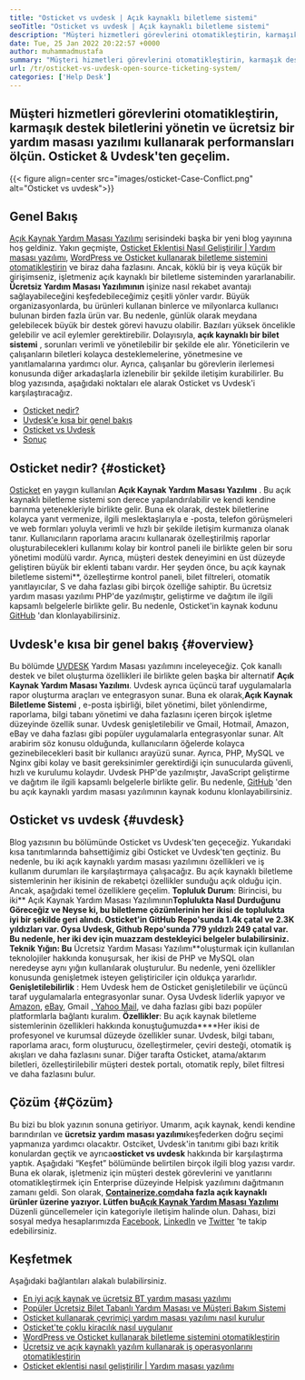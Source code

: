 ```yaml
---
title: "Osticket vs uvdesk | Açık kaynaklı biletleme sistemi" 
seoTitle: "Osticket vs uvdesk | Açık kaynaklı biletleme sistemi" 
description: "Müşteri hizmetleri görevlerini otomatikleştirin, karmaşık destek biletlerini yönetin ve ücretsiz yardım masası yazılımını kullanarak performansları ölçün. Osticket & Uvdesk'ten geçelim." 
date: Tue, 25 Jan 2022 20:22:57 +0000
author: muhammadmustafa
summary: "Müşteri hizmetleri görevlerini otomatikleştirin, karmaşık destek biletlerini yönetin ve ücretsiz bir yardım masası yazılımı kullanarak performansları ölçün. Hadi Osticket & amp; Uvdesk." 
url: /tr/osticket-vs-uvdesk-open-source-ticketing-system/
categories: ['Help Desk']
---
```


## Müşteri hizmetleri görevlerini otomatikleştirin, karmaşık destek biletlerini yönetin ve ücretsiz bir yardım masası yazılımı kullanarak performansları ölçün. Osticket & Uvdesk'ten geçelim.

{{< figure align=center src="images/osticket-Case-Conflict.png" alt="Osticket vs uvdesk">}}


## Genel Bakış
[Açık Kaynak Yardım Masası Yazılımı][1] serisindeki başka bir yeni blog yayınına hoş geldiniz. Yakın geçmişte, [Osticket Eklentisi Nasıl Geliştirilir | Yardım masası yazılımı][2], [WordPress ve Osticket kullanarak biletleme sistemini otomatikleştirin][3] ve biraz daha fazlasını. Ancak, köklü bir iş veya küçük bir girişimseniz, işletmeniz açık kaynaklı bir biletleme sisteminden yararlanabilir. **Ücretsiz Yardım Masası Yazılımının** işinize nasıl rekabet avantajı sağlayabileceğini keşfedebileceğimiz çeşitli yönler vardır. Büyük organizasyonlarda, bu ürünleri kullanan binlerce ve milyonlarca kullanıcı bulunan birden fazla ürün var. Bu nedenle, günlük olarak meydana gelebilecek büyük bir destek görevi havuzu olabilir. Bazıları yüksek öncelikle gelebilir ve acil eylemler gerektirebilir.
Dolayısıyla, **açık kaynaklı bir bilet sistemi** , sorunları verimli ve yönetilebilir bir şekilde ele alır. Yöneticilerin ve çalışanların biletleri kolayca desteklemelerine, yönetmesine ve yanıtlamalarına yardımcı olur. Ayrıca, çalışanlar bu görevlerin ilerlemesi konusunda diğer arkadaşlarla izlenebilir bir şekilde iletişim kurabilirler. Bu blog yazısında, aşağıdaki noktaları ele alarak Osticket vs Uvdesk'i karşılaştıracağız.
  * [Osticket nedir?][4]
  * [Uvdesk'e kısa bir genel bakış][5]
  * [Osticket vs Uvdesk][6]
  * [Sonuç][7]

## Osticket nedir? {#osticket}

[Osticket][8] en yaygın kullanılan **Açık Kaynak Yardım Masası Yazılımı** . Bu açık kaynaklı biletleme sistemi son derece yapılandırılabilir ve kendi kendine barınma yetenekleriyle birlikte gelir. Buna ek olarak, destek biletlerine kolayca yanıt vermenize, ilgili meslektaşlarıyla e -posta, telefon görüşmeleri ve web formları yoluyla verimli ve hızlı bir şekilde iletişim kurmanıza olanak tanır. Kullanıcıların raporlama aracını kullanarak özelleştirilmiş raporlar oluşturabilecekleri kullanımı kolay bir kontrol paneli ile birlikte gelen bir soru yönetimi modülü vardır. Ayrıca, müşteri destek deneyimini en üst düzeyde geliştiren büyük bir eklenti tabanı vardır.
Her şeyden önce, bu açık kaynak biletleme sistemi**, özelleştirme kontrol paneli, bilet filtreleri, otomatik yanıtlayıcılar, S ve daha fazlası gibi birçok özelliğe sahiptir. Bu ücretsiz yardım masası yazılımı PHP'de yazılmıştır, geliştirme ve dağıtım ile ilgili kapsamlı belgelerle birlikte gelir. Bu nedenle, Osticket'in kaynak kodunu [GitHub][9] 'dan klonlayabilirsiniz.

## Uvdesk'e kısa bir genel bakış {#overview}

Bu bölümde [UVDESK][10] Yardım Masası yazılımını inceleyeceğiz. Çok kanallı destek ve bilet oluşturma özellikleri ile birlikte gelen başka bir alternatif **Açık Kaynak Yardım Masası Yazılımı**. Uvdesk ayrıca üçüncü taraf uygulamalarla rapor oluşturma araçları ve entegrasyon sunar. Buna ek olarak,**Açık Kaynak Biletleme Sistemi** , e-posta işbirliği, bilet yönetimi, bilet yönlendirme, raporlama, bilgi tabanı yönetimi ve daha fazlasını içeren birçok işletme düzeyinde özellik sunar. Uvdesk genişletilebilir ve Gmail, Hotmail, Amazon, eBay ve daha fazlası gibi popüler uygulamalarla entegrasyonlar sunar. Alt arabirim söz konusu olduğunda, kullanıcıların öğelerde kolayca gezinebilecekleri basit bir kullanıcı arayüzü sunar.
Ayrıca, PHP, MySQL ve Nginx gibi kolay ve basit gereksinimler gerektirdiği için sunucularda güvenli, hızlı ve kurulumu kolaydır. Uvdesk PHP'de yazılmıştır, JavaScript geliştirme ve dağıtım ile ilgili kapsamlı belgelerle birlikte gelir. Bu nedenle, [GitHub][11] 'den bu açık kaynaklı yardım masası yazılımının kaynak kodunu klonlayabilirsiniz.

## Osticket vs uvdesk {#uvdesk}

Blog yazısının bu bölümünde Osticket vs Uvdesk'ten geçeceğiz. Yukarıdaki kısa tanıtımlarında bahsettiğimiz gibi Osticket ve Uvdesk'ten geçtiniz. Bu nedenle, bu iki açık kaynaklı yardım masası yazılımını özellikleri ve iş kullanım durumları ile karşılaştırmaya çalışacağız. Bu açık kaynaklı biletleme sistemlerinin her ikisinin de rekabetçi özellikler sunduğu açık olduğu için. Ancak, aşağıdaki temel özelliklere geçelim.
**Topluluk Durum**: Birincisi, bu iki** Açık Kaynak Yardım Masası Yazılımının**Toplulukta Nasıl Durduğunu Göreceğiz ve Neyse ki, bu biletleme çözümlerinin her ikisi de toplulukta iyi bir şekilde geri alındı. Osticket'in GitHub Repo'sunda 1.4k çatal ve 2.3K yıldızları var. Oysa Uvdesk, Github Repo'sunda 779 yıldızlı 249 çatal var. Bu nedenle, her iki dev için muazzam destekleyici belgeler bulabilirsiniz.
**Teknik Yığın**: Bu** Ücretsiz Yardım Masası Yazılımı**oluşturmak için kullanılan teknolojiler hakkında konuşursak, her ikisi de PHP ve MySQL olan neredeyse aynı yığın kullanılarak oluşturulur. Bu nedenle, yeni özellikler konusunda genişletmek isteyen geliştiriciler için oldukça yararlıdır.
**Genişletilebilirlik** : Hem Uvdesk hem de Osticket genişletilebilir ve üçüncü taraf uygulamalarla entegrasyonlar sunar. Oysa Uvdesk liderlik yapıyor ve [Amazon][12], [eBay][13], Gmail [, Yahoo Mail,][14] ve daha fazlası gibi bazı popüler platformlarla bağlantı kuralım.
**Özellikler**: Bu açık kaynak biletleme sistemlerinin özellikleri hakkında konuştuğumuzda****Her ikisi de profesyonel ve kurumsal düzeyde özellikler sunar. Uvdesk, bilgi tabanı, raporlama aracı, form oluşturucu, özelleştirmeler, çeviri desteği, otomatik iş akışları ve daha fazlasını sunar. Diğer tarafta Osticket, atama/aktarım biletleri, özelleştirilebilir müşteri destek portalı, otomatik reply, bilet filtresi ve daha fazlasını bulur.

## Çözüm {#Çözüm}

Bu bizi bu blok yazının sonuna getiriyor. Umarım, açık kaynak, kendi kendine barındırılan ve **ücretsiz yardım masası yazılımı**keşfederken doğru seçimi yapmanıza yardımcı olacaktır. Ostciket, Uvdesk'in tanıtımı gibi bazı kritik konulardan geçtik ve ayrıca**osticket vs uvdesk** hakkında bir karşılaştırma yaptık. Aşağıdaki “Keşfet” bölümünde belirtilen birçok ilgili blog yazısı vardır. Buna ek olarak, işletmeniz için müşteri destek görevlerini ve yanıtlarını otomatikleştirmek için Enterprise düzeyinde Helpisk yazılımını dağıtmanın zamanı geldi.
Son olarak, **[Containerize.com][15]**daha fazla açık kaynaklı ürünler üzerine yazıyor. Lütfen bu**[][16][Açık Kaynak Yardım Masası Yazılımı][17]** Düzenli güncellemeler için kategoriyle iletişim halinde olun. Dahası, bizi sosyal medya hesaplarımızda [Facebook][18], [LinkedIn][19] ve [Twitter][20] 'te takip edebilirsiniz.

## Keşfetmek
Aşağıdaki bağlantıları alakalı bulabilirsiniz.
  * [En iyi açık kaynak ve ücretsiz BT yardım masası yazılımı][17]
  * [Popüler Ücretsiz Bilet Tabanlı Yardım Masası ve Müşteri Bakım Sistemi][21]
  * [Osticket kullanarak çevrimiçi yardım masası yazılımı nasıl kurulur][22]
  * [Osticket'te çoklu kiracılık nasıl uygulanır][23]
  * [WordPress ve Osticket kullanarak biletleme sistemini otomatikleştirin][3]
  * [Ücretsiz ve açık kaynaklı yazılım kullanarak iş operasyonlarını otomatikleştirin][24]
  * [Osticket eklentisi nasıl geliştirilir | Yardım masası yazılımı][2]



[1]: https://blog.containerize.com/category/helpdesk/
[2]: https://blog.containerize.com/helpdesk/how-to-develop-osticket-plugin-it-helpdesk-software/
[3]: https://blog.containerize.com/blogging/automate-ticketing-system-using-wordpress-and-osticket/
[4]: #osticket
[5]: #overview
[6]: #uvdesk
[7]: #Conclusion
[8]: https://products.containerize.com/helpdesk/osticket/
[9]: https://github.com/osTicket/osTicket
[10]: https://products.containerize.com/helpdesk/uvdesk/
[11]: https://github.com/uvdesk/community-skeleton
[12]: https://www.amazon.com/
[13]: https://www.ebay.com/
[14]: https://login.yahoo.com/?.src=ym&pspid=159600001&activity=mail-direct&.lang=en-US&.intl=us&.done=https%3A%2F%2Fmail.yahoo.com%2Fd
[15]: https://www.containerize.com/
[16]: https://products.containerize.com/single-sign-on/
[17]: https://products.containerize.com/helpdesk/
[18]: https://web.facebook.com/containerize
[19]: https://www.linkedin.com/company/containerize/
[20]: https://twitter.com/containerize_co
[21]: https://products.containerize.com/helpdesk/osticket
[22]: https://blog.containerize.com/helpdesk/how-to-set-up-help-desk-system-using-osticket/
[23]: https://blog.containerize.com/helpdesk/how-to-implement-multi-tenancy-in-osticket/
[24]: https://blog.containerize.com/blogging/automate-business-operations-using-open-source-software/
